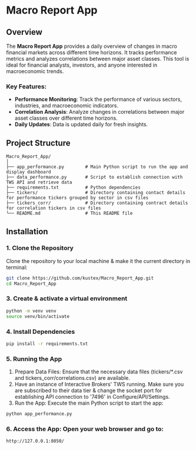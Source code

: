 # Macro Report App

## Overview

The **Macro Report App** provides a daily overview of changes in macro financial markets across different time horizons. It tracks performance metrics and analyzes correlations between major asset classes. This tool is ideal for financial analysts, investors, and anyone interested in macroeconomic trends.

### Key Features:
- **Performance Monitoring**: Track the performance of various sectors, industries, and macroeconomic indicators.
- **Correlation Analysis**: Analyze changes in correlations between major asset classes over different time horizons.
- **Daily Updates**: Data is updated daily for fresh insights.

## Project Structure

```plaintext
Macro_Report_App/
│
├── app_performance.py        # Main Python script to run the app and display dashboard
├── data_performance.py       # Script to establish connection with TWS API and retrieve data
├── requirements.txt          # Python dependencies
├── tickers/                  # Directory containing contact details for performance tickers grouped by sector in csv files
├── tickers_corr/             # Directory containing contract details for correlation tickers in csv files
└── README.md                 # This README file
```

## Installation

### 1. Clone the Repository

Clone the repository to your local machine & make it the current directory in terminal:

```bash
git clone https://github.com/kustex/Macro_Report_App.git
cd Macro_Report_App
```

### 3. Create & activate a virtual environment 
```bash
python -m venv venv
source venv/bin/activate 
```

### 4. Install Dependencies
```bash
pip install -r requirements.txt
```

### 5. Running the App
1. Prepare Data Files: Ensure that the necessary data files (tickers/*.csv and tickers_corr/correlations.csv) are available.
2. Have an instance of Interactive Brokers' TWS running. Make sure you are subscribed to their data tier & change the socket port for establishing API connection to '7496' in Configure/API/Settings. 
3. Run the App: Execute the main Python script to start the app:
```bash
python app_performance.py
```
### 6. Access the App: Open your web browser and go to:
```arduino
http://127.0.0.1:8050/
```



